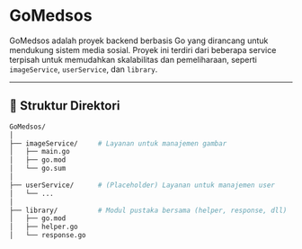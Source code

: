# GoMedsos

GoMedsos adalah proyek backend berbasis Go yang dirancang untuk mendukung sistem media sosial. Proyek ini terdiri dari beberapa service terpisah untuk memudahkan skalabilitas dan pemeliharaan, seperti `imageService`, `userService`, dan `library`.

---

## 📁 Struktur Direktori

```bash
GoMedsos/
│
├── imageService/     # Layanan untuk manajemen gambar
│   ├── main.go
│   ├── go.mod
│   └── go.sum
│
├── userService/      # (Placeholder) Layanan untuk manajemen user
│   └── ...
│
├── library/          # Modul pustaka bersama (helper, response, dll)
│   ├── go.mod
│   ├── helper.go
│   └── response.go

